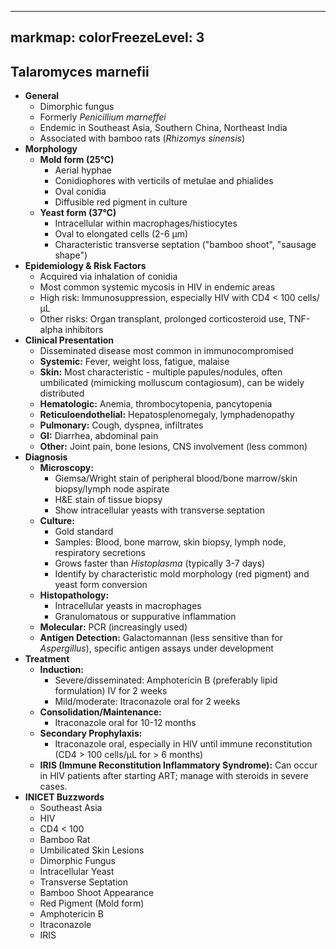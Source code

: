 
---
markmap:
  colorFreezeLevel: 3
---

## Talaromyces marnefii

- **General**
  - Dimorphic fungus
  - Formerly *Penicillium marneffei*
  - Endemic in Southeast Asia, Southern China, Northeast India
  - Associated with bamboo rats (*Rhizomys sinensis*)
- **Morphology**
  - **Mold form (25°C)**
    - Aerial hyphae
    - Conidiophores with verticils of metulae and phialides
    - Oval conidia
    - Diffusible red pigment in culture
  - **Yeast form (37°C)**
    - Intracellular within macrophages/histiocytes
    - Oval to elongated cells (2-6 µm)
    - Characteristic transverse septation ("bamboo shoot", "sausage shape")
- **Epidemiology & Risk Factors**
  - Acquired via inhalation of conidia
  - Most common systemic mycosis in HIV in endemic areas
  - High risk: Immunosuppression, especially HIV with CD4 < 100 cells/µL
  - Other risks: Organ transplant, prolonged corticosteroid use, TNF-alpha inhibitors
- **Clinical Presentation**
  - Disseminated disease most common in immunocompromised
  - **Systemic:** Fever, weight loss, fatigue, malaise
  - **Skin:** Most characteristic - multiple papules/nodules, often umbilicated (mimicking molluscum contagiosum), can be widely distributed
  - **Hematologic:** Anemia, thrombocytopenia, pancytopenia
  - **Reticuloendothelial:** Hepatosplenomegaly, lymphadenopathy
  - **Pulmonary:** Cough, dyspnea, infiltrates
  - **GI:** Diarrhea, abdominal pain
  - **Other:** Joint pain, bone lesions, CNS involvement (less common)
- **Diagnosis**
  - **Microscopy:**
    - Giemsa/Wright stain of peripheral blood/bone marrow/skin biopsy/lymph node aspirate
    - H&E stain of tissue biopsy
    - Show intracellular yeasts with transverse septation
  - **Culture:**
    - Gold standard
    - Samples: Blood, bone marrow, skin biopsy, lymph node, respiratory secretions
    - Grows faster than *Histoplasma* (typically 3-7 days)
    - Identify by characteristic mold morphology (red pigment) and yeast form conversion
  - **Histopathology:**
    - Intracellular yeasts in macrophages
    - Granulomatous or suppurative inflammation
  - **Molecular:** PCR (increasingly used)
  - **Antigen Detection:** Galactomannan (less sensitive than for *Aspergillus*), specific antigen assays under development
- **Treatment**
  - **Induction:**
    - Severe/disseminated: Amphotericin B (preferably lipid formulation) IV for 2 weeks
    - Mild/moderate: Itraconazole oral for 2 weeks
  - **Consolidation/Maintenance:**
    - Itraconazole oral for 10-12 months
  - **Secondary Prophylaxis:**
    - Itraconazole oral, especially in HIV until immune reconstitution (CD4 > 100 cells/µL for > 6 months)
  - **IRIS (Immune Reconstitution Inflammatory Syndrome):** Can occur in HIV patients after starting ART; manage with steroids in severe cases.
- **INICET Buzzwords**
  - Southeast Asia
  - HIV
  - CD4 < 100
  - Bamboo Rat
  - Umbilicated Skin Lesions
  - Dimorphic Fungus
  - Intracellular Yeast
  - Transverse Septation
  - Bamboo Shoot Appearance
  - Red Pigment (Mold form)
  - Amphotericin B
  - Itraconazole
  - IRIS
